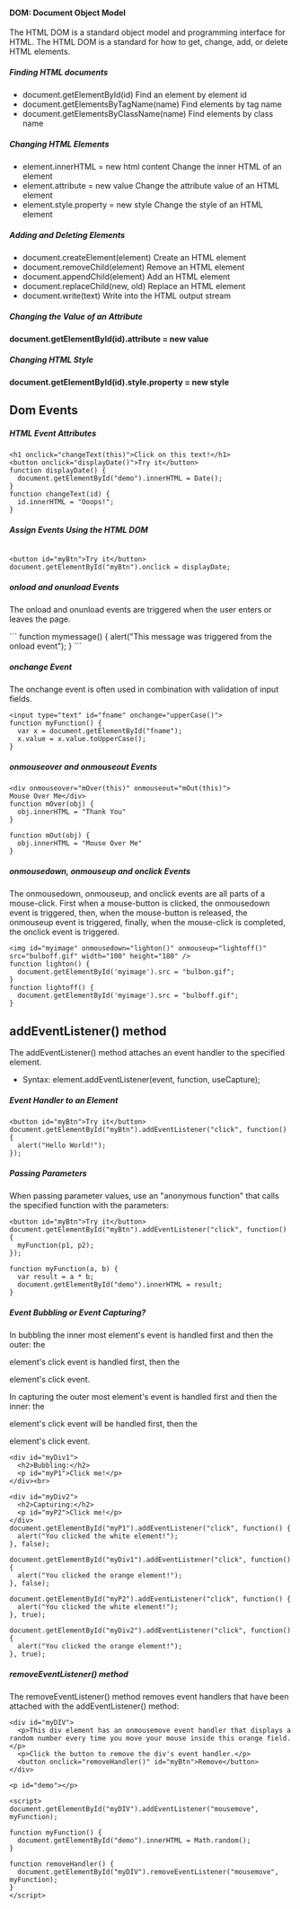 #### DOM: Document Object Model

The HTML DOM is a standard object model and programming interface for HTML.
The HTML DOM is a standard for how to get, change, add, or delete HTML elements.

##### Finding HTML documents

- document.getElementById(id) Find an element by element id
- document.getElementsByTagName(name) Find elements by tag name
- document.getElementsByClassName(name) Find elements by class name

##### Changing HTML Elements

- element.innerHTML = new html content Change the inner HTML of an element
- element.attribute = new value Change the attribute value of an HTML element
- element.style.property = new style Change the style of an HTML element

##### Adding and Deleting Elements

- document.createElement(element) Create an HTML element
- document.removeChild(element) Remove an HTML element
- document.appendChild(element) Add an HTML element
- document.replaceChild(new, old) Replace an HTML element
- document.write(text) Write into the HTML output stream

##### Changing the Value of an Attribute

**document.getElementById(id).attribute = new value**

##### Changing HTML Style

**document.getElementById(id).style.property = new style**

## Dom Events

##### HTML Event Attributes

```
<h1 onclick="changeText(this)">Click on this text!</h1>
<button onclick="displayDate()">Try it</button>
function displayDate() {
  document.getElementById("demo").innerHTML = Date();
}
function changeText(id) {
  id.innerHTML = "Ooops!";
}
```

##### Assign Events Using the HTML DOM

```

<button id="myBtn">Try it</button>
document.getElementById("myBtn").onclick = displayDate;

```

##### onload and onunload Events

The onload and onunload events are triggered when the user enters or leaves the page.

<body onload="mymessage()">
```
function mymessage() {
  alert("This message was triggered from the onload event");
}
```

##### onchange Event

The onchange event is often used in combination with validation of input fields.

```
<input type="text" id="fname" onchange="upperCase()">
function myFunction() {
  var x = document.getElementById("fname");
  x.value = x.value.toUpperCase();
}
```

##### onmouseover and onmouseout Events

```
<div onmouseover="mOver(this)" onmouseout="mOut(this)">
Mouse Over Me</div>
function mOver(obj) {
  obj.innerHTML = "Thank You"
}

function mOut(obj) {
  obj.innerHTML = "Mouse Over Me"
}
```

##### onmousedown, onmouseup and onclick Events

The onmousedown, onmouseup, and onclick events are all parts of a mouse-click. First when a mouse-button is clicked, the onmousedown event is triggered, then, when the mouse-button is released, the onmouseup event is triggered, finally, when the mouse-click is completed, the onclick event is triggered.

```
<img id="myimage" onmousedown="lighton()" onmouseup="lightoff()" src="bulboff.gif" width="100" height="180" />
function lighton() {
  document.getElementById('myimage').src = "bulbon.gif";
}
function lightoff() {
  document.getElementById('myimage').src = "bulboff.gif";
}

```

## addEventListener() method

The addEventListener() method attaches an event handler to the specified element.

- Syntax: element.addEventListener(event, function, useCapture);

##### Event Handler to an Element

```
<button id="myBtn">Try it</button>
document.getElementById("myBtn").addEventListener("click", function() {
  alert("Hello World!");
});
```

##### Passing Parameters

When passing parameter values, use an "anonymous function" that calls the specified function with the parameters:

```
<button id="myBtn">Try it</button>
document.getElementById("myBtn").addEventListener("click", function() {
  myFunction(p1, p2);
});

function myFunction(a, b) {
  var result = a * b;
  document.getElementById("demo").innerHTML = result;
}
```

##### Event Bubbling or Event Capturing?

In bubbling the inner most element's event is handled first and then the outer: the <p> element's click event is handled first, then the <div> element's click event.

In capturing the outer most element's event is handled first and then the inner: the <div> element's click event will be handled first, then the <p> element's click event.

```
<div id="myDiv1">
  <h2>Bubbling:</h2>
  <p id="myP1">Click me!</p>
</div><br>

<div id="myDiv2">
  <h2>Capturing:</h2>
  <p id="myP2">Click me!</p>
</div>
document.getElementById("myP1").addEventListener("click", function() {
  alert("You clicked the white element!");
}, false);

document.getElementById("myDiv1").addEventListener("click", function() {
  alert("You clicked the orange element!");
}, false);

document.getElementById("myP2").addEventListener("click", function() {
  alert("You clicked the white element!");
}, true);

document.getElementById("myDiv2").addEventListener("click", function() {
  alert("You clicked the orange element!");
}, true);
```

##### removeEventListener() method

The removeEventListener() method removes event handlers that have been attached with the addEventListener() method:

```
<div id="myDIV">
  <p>This div element has an onmousemove event handler that displays a random number every time you move your mouse inside this orange field.</p>
  <p>Click the button to remove the div's event handler.</p>
  <button onclick="removeHandler()" id="myBtn">Remove</button>
</div>

<p id="demo"></p>

<script>
document.getElementById("myDIV").addEventListener("mousemove", myFunction);

function myFunction() {
  document.getElementById("demo").innerHTML = Math.random();
}

function removeHandler() {
  document.getElementById("myDIV").removeEventListener("mousemove", myFunction);
}
</script>
```

#####

```

```

#####

```

```
